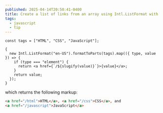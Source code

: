 ```yaml
---
published: 2025-04-14T20:50:41-0400
title: Create a list of links from an array using Intl.ListFormat with formatToParts
tags:
  - javascript
  - tip
---
```


```tsx
const tags = ["HTML", "CSS", "JavaScript"];

{
  new Intl.ListFormat("en-US").formatToParts(tags).map(({ type, value }) => {
    if (type === "element") {
      return <a href={`/${slugify(value)}`}>{value}</a>;
    }
    return value;
  });
}
```

which returns the following markup:

```html
<a href="/html">HTML</a>, <a href="/css">CSS</a>, and
<a href="/javascript">JavaScript</a>
```
